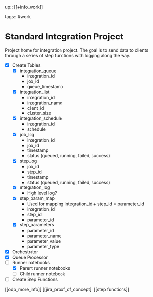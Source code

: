 up:: [[+info_work]]

tags:: #work 

# Standard Integration Project
Project home for integration project.
The goal is to send data to clients through a series of step functions with logging along the way.

- [x] Create Tables
	- [x] integration_queue
		- integration_id
		- job_id
		- queue_timestamp
	- [x] integration_list
		- integration_id
		- integration_name
		- client_id
		- cluster_size
	- [x] integration_schedule
		- integration_id
		- schedule
	- [x] job_log
		- integration_id
		- job_id
		- timestamp
		- status (queued, running, failed, success)
	- [x] step_log
		- job_id
		- step_id
		- timestamp
		- status (queued, running, failed, success)
	- [x] integration_log
		- High level log?
	- [x] step_param_map
		- Used for mapping integration_id + step_id = parameter_id
		- integration_id
		- step_id
		- parameter_id
	- [x] step_parameters
		- parameter_id
		- parameter_name
		- parameter_value
		- parameter_type
- [x] Orchestrator
- [x] Queue Processor
- [ ] Runner notebooks
	- [x] Parent runner notebooks
	- [ ] Child runner notebook
- [ ] Create Step Functions

[[odp_more_info]]
[[jira_proof_of_concept]]
[[step functions]]